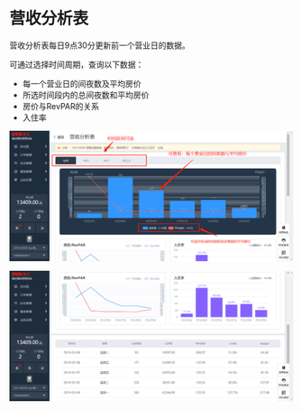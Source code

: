 # 营收分析表

营收分析表每日9点30分更新前一个营业日的数据。

可通过选择时间周期，查询以下数据：

* 每一个营业日的间夜数及平均房价
* 所选时间段内的总间夜数和平均房价
* 房价与RevPAR的关系
* 入住率

![](../../../.gitbook/assets/image%20%28257%29.png)

![](../../../.gitbook/assets/image%20%28207%29.png)

